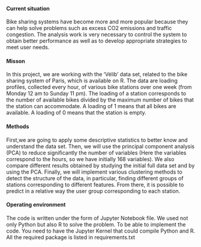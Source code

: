 #### Current situation
Bike sharing systems have become more and more popular because they can help solve problems
such as excess CO2 emissions and traffic congestion. The analysis work is very necessary to control
the system to obtain better performance as well as to develop appropriate strategies to meet user
needs.

#### Misson
In this project, we are working with the ‘Vélib’ data set, related to the bike sharing system
of Paris, which is available on R. The data are loading profiles, collected every hour, of various
bike stations over one week (from Monday 12 am to Sunday 11 pm). The loading of a station
corresponds to the number of available bikes divided by the maximum number of bikes that the
station can accommodate. A loading of 1 means that all bikes are available. A loading of 0 means
that the station is empty.

#### Methods
First,we are going to apply some descriptive statistics to better know and understand the
data set. Then, we will use the principal component analysis (PCA) to reduce significantly the
number of variables (Here the variables correspond to the hours, so we have initially 168 variables).
We also compare different results obtained by studying the initial full data set and by using the
PCA. Finally, we will implement various clustering methods to detect the structure of the data, in
particular, finding different groups of stations corresponding to different features. From there, it is
possible to predict in a relative way the user group corresponding to each station.

#### Operating environment

The code is written under the form of Jupyter Notebook file. We used not only Python but also R to solve the problem.
To be able to implement the code. You need to have the Jupyter Kernel that could compile Python and R.
All the required package is listed in requirements.txt






